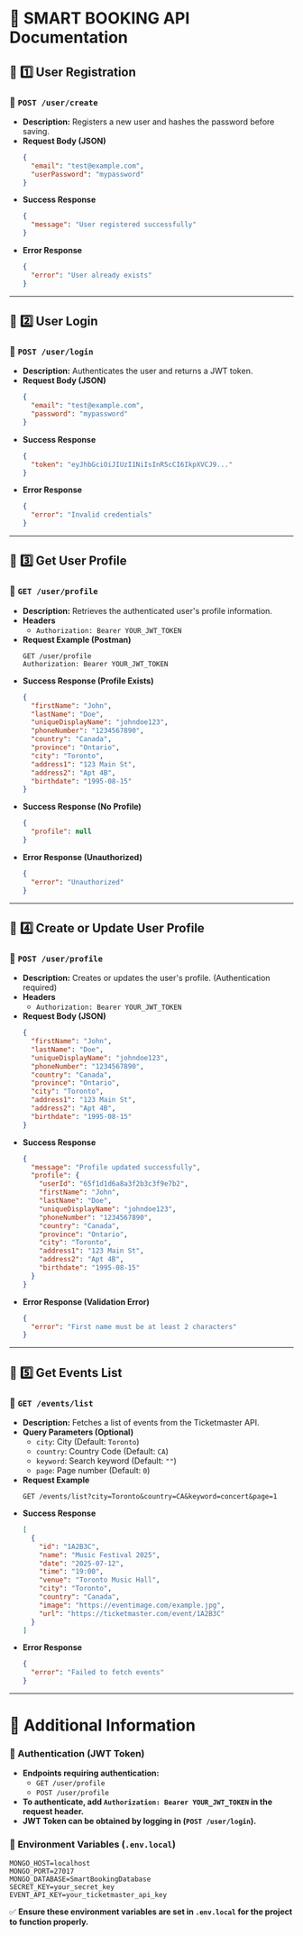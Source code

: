 # 📖 SMART BOOKING API Documentation

## 📌 1️⃣ User Registration

### 🔹 `POST /user/create`

- **Description:** Registers a new user and hashes the password before saving.
- **Request Body (JSON)**
  ```json
  {
    "email": "test@example.com",
    "userPassword": "mypassword"
  }
  ```
- **Success Response**
  ```json
  {
    "message": "User registered successfully"
  }
  ```
- **Error Response**
  ```json
  {
    "error": "User already exists"
  }
  ```

---

## 📌 2️⃣ User Login

### 🔹 `POST /user/login`

- **Description:** Authenticates the user and returns a JWT token.
- **Request Body (JSON)**
  ```json
  {
    "email": "test@example.com",
    "password": "mypassword"
  }
  ```
- **Success Response**
  ```json
  {
    "token": "eyJhbGciOiJIUzI1NiIsInR5cCI6IkpXVCJ9..."
  }
  ```
- **Error Response**
  ```json
  {
    "error": "Invalid credentials"
  }
  ```

---

## 📌 3️⃣ Get User Profile

### 🔹 `GET /user/profile`

- **Description:** Retrieves the authenticated user's profile information.
- **Headers**
  - `Authorization: Bearer YOUR_JWT_TOKEN`
- **Request Example (Postman)**
  ```http
  GET /user/profile
  Authorization: Bearer YOUR_JWT_TOKEN
  ```
- **Success Response (Profile Exists)**
  ```json
  {
    "firstName": "John",
    "lastName": "Doe",
    "uniqueDisplayName": "johndoe123",
    "phoneNumber": "1234567890",
    "country": "Canada",
    "province": "Ontario",
    "city": "Toronto",
    "address1": "123 Main St",
    "address2": "Apt 4B",
    "birthdate": "1995-08-15"
  }
  ```
- **Success Response (No Profile)**
  ```json
  {
    "profile": null
  }
  ```
- **Error Response (Unauthorized)**
  ```json
  {
    "error": "Unauthorized"
  }
  ```

---

## 📌 4️⃣ Create or Update User Profile

### 🔹 `POST /user/profile`

- **Description:** Creates or updates the user's profile. (Authentication required)
- **Headers**
  - `Authorization: Bearer YOUR_JWT_TOKEN`
- **Request Body (JSON)**
  ```json
  {
    "firstName": "John",
    "lastName": "Doe",
    "uniqueDisplayName": "johndoe123",
    "phoneNumber": "1234567890",
    "country": "Canada",
    "province": "Ontario",
    "city": "Toronto",
    "address1": "123 Main St",
    "address2": "Apt 4B",
    "birthdate": "1995-08-15"
  }
  ```
- **Success Response**
  ```json
  {
    "message": "Profile updated successfully",
    "profile": {
      "userId": "65f1d1d6a8a3f2b3c3f9e7b2",
      "firstName": "John",
      "lastName": "Doe",
      "uniqueDisplayName": "johndoe123",
      "phoneNumber": "1234567890",
      "country": "Canada",
      "province": "Ontario",
      "city": "Toronto",
      "address1": "123 Main St",
      "address2": "Apt 4B",
      "birthdate": "1995-08-15"
    }
  }
  ```
- **Error Response (Validation Error)**
  ```json
  {
    "error": "First name must be at least 2 characters"
  }
  ```

---

## 📌 5️⃣ Get Events List

### 🔹 `GET /events/list`

- **Description:** Fetches a list of events from the Ticketmaster API.
- **Query Parameters (Optional)**
  - `city`: City (Default: `Toronto`)
  - `country`: Country Code (Default: `CA`)
  - `keyword`: Search keyword (Default: `""`)
  - `page`: Page number (Default: `0`)
- **Request Example**
  ```http
  GET /events/list?city=Toronto&country=CA&keyword=concert&page=1
  ```
- **Success Response**
  ```json
  [
    {
      "id": "1A2B3C",
      "name": "Music Festival 2025",
      "date": "2025-07-12",
      "time": "19:00",
      "venue": "Toronto Music Hall",
      "city": "Toronto",
      "country": "Canada",
      "image": "https://eventimage.com/example.jpg",
      "url": "https://ticketmaster.com/event/1A2B3C"
    }
  ]
  ```
- **Error Response**
  ```json
  {
    "error": "Failed to fetch events"
  }
  ```

---

# 🚀 Additional Information

### 📌 Authentication (JWT Token)

- **Endpoints requiring authentication:**
  - `GET /user/profile`
  - `POST /user/profile`
- **To authenticate, add `Authorization: Bearer YOUR_JWT_TOKEN` in the request header.**
- **JWT Token can be obtained by logging in (`POST /user/login`).**

### 📌 Environment Variables (`.env.local`)

```env
MONGO_HOST=localhost
MONGO_PORT=27017
MONGO_DATABASE=SmartBookingDatabase
SECRET_KEY=your_secret_key
EVENT_API_KEY=your_ticketmaster_api_key
```

✅ **Ensure these environment variables are set in `.env.local` for the project to function properly.**
